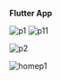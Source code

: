 <b>Flutter App</b>

![p1](https://github.com/user-attachments/assets/a100bda8-72d4-46f4-8406-66a30c6cbba2)
![p11](https://github.com/user-attachments/assets/648495c4-ca0f-4c23-811a-84662d469480)

![p2](https://github.com/user-attachments/assets/d6863fec-87b8-4e38-858d-c8a83e6b9352)

![homep1](https://github.com/user-attachments/assets/eb6875e4-6570-46cb-9c0d-d7ee6c3f0495)
